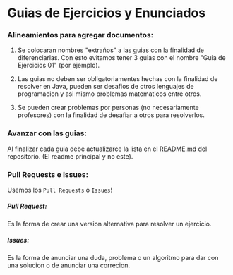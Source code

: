 # Guias de Ejercicios y Enunciados
### Alineamientos para agregar documentos:
1. Se colocaran nombres "extraños" a las guias con la finalidad de diferenciarlas.
Con esto evitamos tener 3 guias con el nombre "Guia de Ejercicios 01" (por ejemplo).

2. Las guias no deben ser obligatoriamentes hechas con la finalidad de resolver en Java,
pueden ser desafios de otros lenguajes de programacion y asi mismo problemas matematicos entre
otros.

3. Se pueden crear problemas por personas (no necesariamente profesores) con la finalidad de 
desafiar a otros para resolverlos.

### Avanzar con las guias:
Al finalizar cada guia debe actualizarce la lista en el README.md del repositorio.
(El readme principal y no este).

### Pull Requests e Issues:
Usemos los ```Pull Requests``` o ```Issues```!

##### Pull Request:
Es la forma de crear una version alternativa para resolver un ejercicio.

##### Issues:
Es la forma de anunciar una duda, problema o un algoritmo para dar con una solucion o
de anunciar una correcion.
